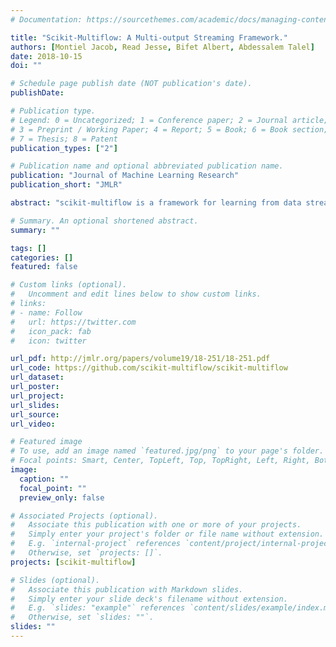 ```yaml
---
# Documentation: https://sourcethemes.com/academic/docs/managing-content/

title: "Scikit-Multiflow: A Multi-output Streaming Framework."
authors: [Montiel Jacob, Read Jesse, Bifet Albert, Abdessalem Talel]
date: 2018-10-15
doi: ""

# Schedule page publish date (NOT publication's date).
publishDate:

# Publication type.
# Legend: 0 = Uncategorized; 1 = Conference paper; 2 = Journal article;
# 3 = Preprint / Working Paper; 4 = Report; 5 = Book; 6 = Book section;
# 7 = Thesis; 8 = Patent
publication_types: ["2"]

# Publication name and optional abbreviated publication name.
publication: "Journal of Machine Learning Research"
publication_short: "JMLR"

abstract: "scikit-multiflow is a framework for learning from data streams and multi-output learning in Python. Conceived to serve as a platform to encourage the democratization of stream learning research, it provides multiple state-of-the-art learning methods, data generators and evaluators for different stream learning problems, including single-output, multi-output and multi-label. scikit-multiflow builds upon popular open source frameworks including scikit-learn, MOA and MEKA. Development follows the FOSS principles. Quality is enforced by complying with PEP8 guidelines, using continuous integration and functional testing."

# Summary. An optional shortened abstract.
summary: ""

tags: []
categories: []
featured: false

# Custom links (optional).
#   Uncomment and edit lines below to show custom links.
# links:
# - name: Follow
#   url: https://twitter.com
#   icon_pack: fab
#   icon: twitter

url_pdf: http://jmlr.org/papers/volume19/18-251/18-251.pdf
url_code: https://github.com/scikit-multiflow/scikit-multiflow
url_dataset:
url_poster:
url_project:
url_slides:
url_source:
url_video:

# Featured image
# To use, add an image named `featured.jpg/png` to your page's folder. 
# Focal points: Smart, Center, TopLeft, Top, TopRight, Left, Right, BottomLeft, Bottom, BottomRight.
image:
  caption: ""
  focal_point: ""
  preview_only: false

# Associated Projects (optional).
#   Associate this publication with one or more of your projects.
#   Simply enter your project's folder or file name without extension.
#   E.g. `internal-project` references `content/project/internal-project/index.md`.
#   Otherwise, set `projects: []`.
projects: [scikit-multiflow]

# Slides (optional).
#   Associate this publication with Markdown slides.
#   Simply enter your slide deck's filename without extension.
#   E.g. `slides: "example"` references `content/slides/example/index.md`.
#   Otherwise, set `slides: ""`.
slides: ""
---
```

